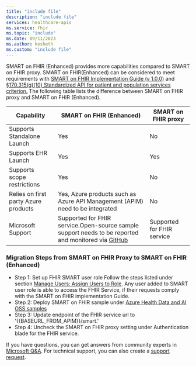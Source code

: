 ```yaml
---
title: "include file"
description: "include file"
services: healthcare-apis
ms.service: fhir
ms.topic: "include"
ms.date: 09/11/2023
ms.author: kesheth
ms.custom: "include file"
---
```


SMART on FHIR (Enhanced) provides more capabilities compared to SMART on FHIR proxy. SMART on FHIR(Enhanced) can be considered to meet requirements with [SMART on FHIR Implementation Guide (v 1.0.0)](https://hl7.org/fhir/smart-app-launch/1.0.0/) and [§170.315(g)(10) Standardized API for patient and population services criterion.](https://www.healthit.gov/test-method/standardized-api-patient-and-population-services#ccg)
The following table lists the difference between SMART on FHIR proxy and SMART on FHIR (Enhanced).

|Capability|SMART on FHIR (Enhanced)|SMART on FHIR proxy|
|---|---|---|
|Supports Standalone Launch|Yes|No|
|Supports EHR Launch|Yes|Yes|
|Supports scope restrictions|Yes|No|
|Relies on first party Azure products|Yes, Azure products such as Azure API Management (APIM) need to be integrated|No|
|Microsoft Support|Supported for FHIR service.Open-source sample support needs to be reported and monitored via [GitHub](https://github.com/Azure-Samples/azure-health-data-and-ai-samples/issues)|Supported for FHIR service|

### Migration Steps from SMART on FHIR Proxy to SMART on FHIR (Enhanced)
* Step 1: Set up FHIR SMART user role 
Follow the steps listed under section [Manage Users: Assign Users to Role](/azure/active-directory/fundamentals/active-directory-users-assign-role-azure-portal). Any user added to SMART user role is able to access the FHIR Service, if their requests comply with the SMART on FHIR implementation Guide. 
* Step 2: Deploy SMART on FHIR sample under [Azure Health Data and AI OSS samples](https://github.com/Azure-Samples/azure-health-data-and-ai-samples/tree/main/samples/smartonfhir)
* Step 3: Update endpoint of the FHIR service url to '{{BASEURL_FROM_APIM}}/smart.'
* Step 4: Uncheck the SMART on FHIR proxy setting under Authentication blade for the FHIR service. 

If you have questions, you can get answers from community experts in [Microsoft Q&A](https://aka.ms/SMARTonFHIRproxydeprecation). For technical support, you can also create a [support request](https://portal.azure.com/#blade/Microsoft_Azure_Support/HelpAndSupportBlade/newsupportrequest).  
